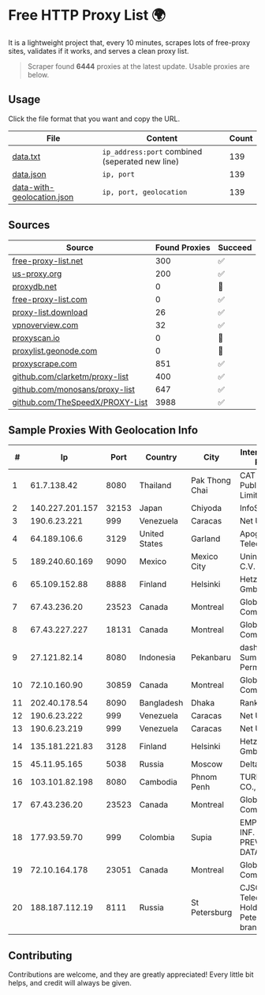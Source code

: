 
# Free HTTP Proxy List 🌍

It is a lightweight project that, every 10 minutes, scrapes lots of free-proxy sites, validates if it works, and serves a clean proxy list.


> Scraper found **6444** proxies at the latest update. Usable proxies are below.

## Usage

Click the file format that you want and copy the URL.


|File|Content|Count|
|----|-------|-----|
|[data.txt](https://raw.githubusercontent.com/themiralay/Proxy-List-World/master/data.txt)|`ip_address:port` combined (seperated new line)|139|
|[data.json](https://raw.githubusercontent.com/themiralay/Proxy-List-World/master/data.json)|`ip, port`|139|
|[data-with-geolocation.json](https://raw.githubusercontent.com/themiralay/Proxy-List-World/master/data-with-geolocation.json)|`ip, port, geolocation`|139|

## Sources

|Source|Found Proxies|Succeed|
|------|-------------|-------|
|[free-proxy-list.net](https://free-proxy-list.net)|300|✅|
|[us-proxy.org](https://www.us-proxy.org)|200|✅|
|[proxydb.net](http://proxydb.net)|0|🚫|
|[free-proxy-list.com](https://free-proxy-list.com/?page=&port=&type%5B%5D=http&type%5B%5D=https&up_time=0&search=Search)|0|✅|
|[proxy-list.download](https://www.proxy-list.download/HTTP)|26|✅|
|[vpnoverview.com](https://vpnoverview.com/privacy/anonymous-browsing/free-proxy-servers)|32|✅|
|[proxyscan.io](https://www.proxyscan.io)|0|🚫|
|[proxylist.geonode.com](https://proxylist.geonode.com/api/proxy-list?limit=300&page=1&sort_by=lastChecked&sort_type=desc&protocols=http,https)|0|🚫|
|[proxyscrape.com](https://api.proxyscrape.com/v2/?request=displayproxies&protocol=http&timeout=10000&country=all&ssl=all&anonymity=all)|851|✅|
|[github.com/clarketm/proxy-list](https://raw.githubusercontent.com/clarketm/proxy-list/master/proxy-list-raw.txt)|400|✅|
|[github.com/monosans/proxy-list](https://raw.githubusercontent.com/monosans/proxy-list/main/proxies/http.txt)|647|✅|
|[github.com/TheSpeedX/PROXY-List](https://raw.githubusercontent.com/TheSpeedX/PROXY-List/master/http.txt)|3988|✅|


## Sample Proxies With Geolocation Info

|#|Ip|Port|Country|City|Internet Service Provider|
|-|--|----|-------|----|-------------------------|
|1|61.7.138.42|8080|Thailand|Pak Thong Chai|CAT Telecom Public Company Limited|
|2|140.227.201.157|32153|Japan|Chiyoda|InfoSphere|
|3|190.6.23.221|999|Venezuela|Caracas|Net Uno|
|4|64.189.106.6|3129|United States|Garland|Apogee Telecom Inc.|
|5|189.240.60.169|9090|Mexico|Mexico City|Uninet S.A. de C.V.|
|6|65.109.152.88|8888|Finland|Helsinki|Hetzner Online GmbH|
|7|67.43.236.20|23523|Canada|Montreal|GloboTech Communications|
|8|67.43.227.227|18131|Canada|Montreal|GloboTech Communications|
|9|27.121.82.14|8080|Indonesia|Pekanbaru|dashnet - PT Sumidhaz Permata Bunda|
|10|72.10.160.90|30859|Canada|Montreal|GloboTech Communications|
|11|202.40.178.54|8090|Bangladesh|Dhaka|Ranks ITT|
|12|190.6.23.222|999|Venezuela|Caracas|Net Uno|
|13|190.6.23.219|999|Venezuela|Caracas|Net Uno|
|14|135.181.221.83|3128|Finland|Helsinki|Hetzner Online GmbH|
|15|45.11.95.165|5038|Russia|Moscow|Delta Ltd|
|16|103.101.82.198|8080|Cambodia|Phnom Penh|TURBOTECH CO., LTD.|
|17|67.43.236.20|23523|Canada|Montreal|GloboTech Communications|
|18|177.93.59.70|999|Colombia|Supia|EMP. DE TEC. E INF. DA PREVIDENCIA - DATAPREV|
|19|72.10.164.178|23051|Canada|Montreal|GloboTech Communications|
|20|188.187.112.19|8111|Russia|St Petersburg|CJSC "ER-Telecom Holding" Saint-Petersburg branch|



## Contributing

Contributions are welcome, and they are greatly appreciated! Every
little bit helps, and credit will always be given.

